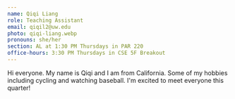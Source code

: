 ```yaml
---
name: Qiqi Liang
role: Teaching Assistant
email: qiqil2@uw.edu
photo: qiqi-liang.webp
pronouns: she/her
section: AL at 1:30 PM Thursdays in PAR 220
office-hours: 3:30 PM Thursdays in CSE 5F Breakout
---
```


Hi everyone. My name is Qiqi and I am from California. Some of my hobbies including cycling and watching baseball. I'm excited to meet everyone this quarter!
